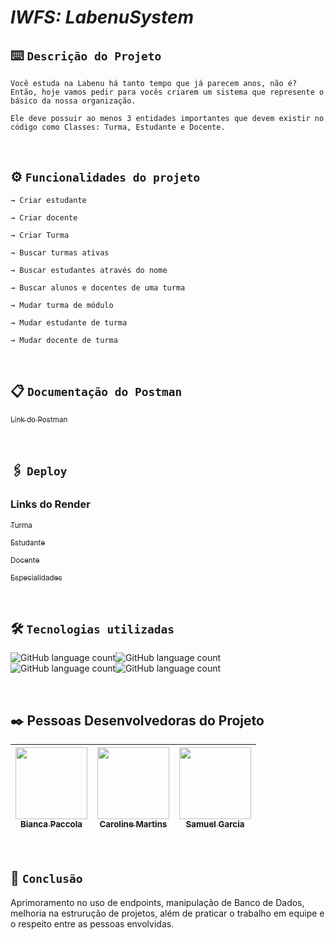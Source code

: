 # _IWFS: LabenuSystem_

## ⌨️ `Descrição do Projeto`
```
Você estuda na Labenu há tanto tempo que já parecem anos, não é? Então, hoje vamos pedir para vocês criarem um sistema que represente o básico da nossa organização. 

Ele deve possuir ao menos 3 entidades importantes que devem existir no código como Classes: Turma, Estudante e Docente.
```
<br>

## ⚙️ `Funcionalidades do projeto`
```
→ Criar estudante

→ Criar docente

→ Criar Turma

→ Buscar turmas ativas

→ Buscar estudantes através do nome

→ Buscar alunos e docentes de uma turma

→ Mudar turma de módulo

→ Mudar estudante de turma

→ Mudar docente de turma

```
<br>

## 📋 `Documentação do Postman`

[<sub>Link do Postman</sub>](https://documenter.getpostman.com/view/24706667/2s8Z73xqeP) 

<br>


## 🖇️ `Deploy`
### Links do Render

[<sub>Turma</sub>](https://labe-systens.onrender.com/turma) 

[<sub>Estudante</sub>](https://labe-systens.onrender.com/estudante) 

[<sub>Docente</sub>](https://labe-systens.onrender.com/docente) 

[<sub>Especialidades</sub>](https://labe-systens.onrender.com/especialidades) 


<br>

##  🛠️ `Tecnologias utilizadas`

![GitHub language count](https://img.shields.io/badge/JavaScript-323330?style=for-the-badge&logo=javascript&logoColor=F7DF1E)![GitHub language count](https://img.shields.io/badge/TypeScript-007ACC?style=for-the-badge&logo=typescript&logoColor=white)![GitHub language count](https://img.shields.io/badge/Node.js-43853D?style=for-the-badge&logo=node.js&logoColor=white)![GitHub language count](https://img.shields.io/badge/MySQL-00000F?style=for-the-badge&logo=mysql&logoColor=white)

<br>

## ✒️ Pessoas Desenvolvedoras do Projeto

|  [<img src="https://avatars.githubusercontent.com/u/102427205?v=4" width=115><br><sub>Bianca Paccola</sub>](https://github.com/BiancaPaccola) | [<img src="https://avatars.githubusercontent.com/u/102299433?v=4" width=115><br><sub>Caroline  Martins</sub>](https://github.com/CarolineMartins09) |  [<img src="https://avatars.githubusercontent.com/u/102331990?v=4" width=115><br><sub>Samuel Garcia</sub>](https://github.com/Samuca010) |
| :---: | :---: | :---: |
<br>

## 📌 `Conclusão`

Aprimoramento no uso de endpoints, manipulação de Banco de Dados, melhoria na estrurução de projetos, além de praticar o trabalho em equipe e o respeito entre as pessoas envolvidas.
